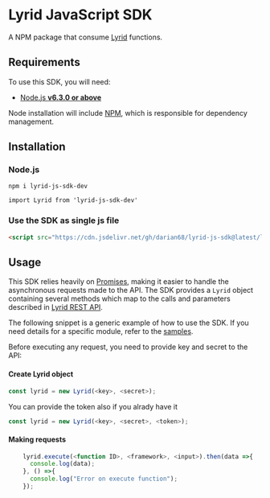 # Lyrid JavaScript SDK
A NPM package that consume [Lyrid](https://lyrid.io/) functions.

## Requirements

To use this SDK, you will need:

- [Node.js **v6.3.0 or above**](https://nodejs.org/)

Node installation will include [NPM](https://www.npmjs.com/), which is
responsible for dependency management.

## Installation

### Node.js

`npm i lyrid-js-sdk-dev`

`import Lyrid from 'lyrid-js-sdk-dev'`

### Use the SDK as single js file

```html
<script src="https://cdn.jsdelivr.net/gh/darian68/lyrid-js-sdk@latest/lyrid.js" type="text/javascript"></script>
```

## Usage

This SDK relies heavily on [Promises](https://developers.google.com/web/fundamentals/getting-started/primers/promises),
making it easier to handle the asynchronous requests made to the API. The SDK
provides a `Lyrid` object containing several methods which map to the
calls and parameters described in
[Lyrid REST API](https://api.lyrid.io/swagger/index.html).

The following snippet is a generic example of how to use the SDK. If you need
details for a specific module, refer to the
[samples](https://github.com/darian68/sdk-react-sample).

Before executing any request, you need to provide key and secret to the API:


#### Create Lyrid object

```js
const lyrid = new Lyrid(<key>, <secret>);
```
You can provide the token also if you alrady have it

```js
const lyrid = new Lyrid(<key>, <secret>, <token>);
```

#### Making requests

```js
    lyrid.execute(<function ID>, <framework>, <input>).then(data =>{
      console.log(data);
    }, () =>{
      console.log("Error on execute function");
    });
```

